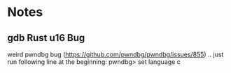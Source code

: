 # Notes

## gdb Rust u16 Bug
weird pwndbg bug (https://github.com/pwndbg/pwndbg/issues/855) .. just run following line at the beginning:
pwndbg> set language c

